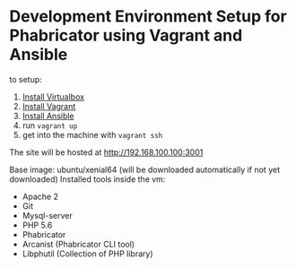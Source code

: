 # Development Environment Setup for Phabricator using Vagrant and Ansible

to setup:
1. [Install Virtualbox](https://www.virtualbox.org/wiki/Downloads)
2. [Install Vagrant](https://www.vagrantup.com/intro/getting-started/install.html)
3. [Install Ansible](https://docs.ansible.com/ansible/latest/intro_installation.html)
4. run `vagrant up`
5. get into the machine with `vagrant ssh`

The site will be hosted at http://192.168.100.100:3001

Base image: ubuntu/xenial64 (will be downloaded automatically if not yet downloaded)
Installed tools inside the vm:
 - Apache 2
 - Git
 - Mysql-server
 - PHP 5.6
 - Phabricator
 - Arcanist (Phabricator CLI tool)
 - Libphutil (Collection of PHP library)

